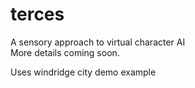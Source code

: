 # terces
A sensory approach to virtual character AI  
More details coming soon.  
  
  
Uses windridge city demo example
